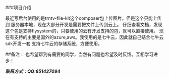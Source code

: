 ###项目介绍

最近写后台使用的是trntv-file-kit这个composer包上传图片。但是这个只能上传到
服务器本地，现在大部分开发是需要把文件上传到云上。
仔细查看文档，发现这个包是支持flysystem的，只要使用的云有开发支持的包，就可以直接使用。
现在有支持的主要是国外的azure,aws。我使用的是七牛云，因此就自己结合七牛云sdk开发一套
支持七牛云的存储系统，方便使用。


##备注：
也希望帮到有需要的同学，当然有问题也希望及时反馈。互相学习进步！

***联系方式：QQ:851427094***